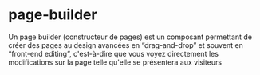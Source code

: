 # page-builder
Un page builder (constructeur de pages) est un composant  permettant de créer des pages au design avancées en “drag-and-drop” et souvent en “front-end editing”, c'est-à-dire que vous voyez directement les modifications sur la page telle qu'elle se présentera aux visiteurs

